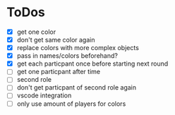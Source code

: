 # ToDos

- [x] get one color
- [x] don't get same color again
- [x] replace colors with more complex objects
- [x] pass in names/colors beforehand?
- [x] get each particpant once before starting next round
- [ ] get one particpant after time
- [ ] second role
- [ ] don't get particpant of second role again
- [ ] vscode integration
- [ ] only use amount of players for colors
